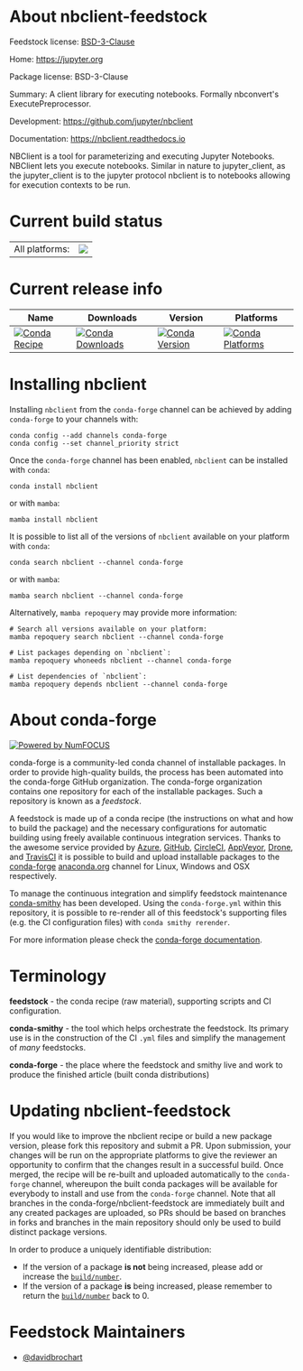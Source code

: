 About nbclient-feedstock
========================

Feedstock license: [BSD-3-Clause](https://github.com/conda-forge/nbclient-feedstock/blob/main/LICENSE.txt)

Home: https://jupyter.org

Package license: BSD-3-Clause

Summary: A client library for executing notebooks. Formally nbconvert's ExecutePreprocessor.

Development: https://github.com/jupyter/nbclient

Documentation: https://nbclient.readthedocs.io

NBClient is a tool for parameterizing and executing Jupyter Notebooks.
NBClient lets you execute notebooks. Similar in nature to jupyter_client, as the jupyter_client
is to the jupyter protocol nbclient is to notebooks allowing for execution contexts to be run.


Current build status
====================


<table><tr><td>All platforms:</td>
    <td>
      <a href="https://dev.azure.com/conda-forge/feedstock-builds/_build/latest?definitionId=9089&branchName=main">
        <img src="https://dev.azure.com/conda-forge/feedstock-builds/_apis/build/status/nbclient-feedstock?branchName=main">
      </a>
    </td>
  </tr>
</table>

Current release info
====================

| Name | Downloads | Version | Platforms |
| --- | --- | --- | --- |
| [![Conda Recipe](https://img.shields.io/badge/recipe-nbclient-green.svg)](https://anaconda.org/conda-forge/nbclient) | [![Conda Downloads](https://img.shields.io/conda/dn/conda-forge/nbclient.svg)](https://anaconda.org/conda-forge/nbclient) | [![Conda Version](https://img.shields.io/conda/vn/conda-forge/nbclient.svg)](https://anaconda.org/conda-forge/nbclient) | [![Conda Platforms](https://img.shields.io/conda/pn/conda-forge/nbclient.svg)](https://anaconda.org/conda-forge/nbclient) |

Installing nbclient
===================

Installing `nbclient` from the `conda-forge` channel can be achieved by adding `conda-forge` to your channels with:

```
conda config --add channels conda-forge
conda config --set channel_priority strict
```

Once the `conda-forge` channel has been enabled, `nbclient` can be installed with `conda`:

```
conda install nbclient
```

or with `mamba`:

```
mamba install nbclient
```

It is possible to list all of the versions of `nbclient` available on your platform with `conda`:

```
conda search nbclient --channel conda-forge
```

or with `mamba`:

```
mamba search nbclient --channel conda-forge
```

Alternatively, `mamba repoquery` may provide more information:

```
# Search all versions available on your platform:
mamba repoquery search nbclient --channel conda-forge

# List packages depending on `nbclient`:
mamba repoquery whoneeds nbclient --channel conda-forge

# List dependencies of `nbclient`:
mamba repoquery depends nbclient --channel conda-forge
```


About conda-forge
=================

[![Powered by
NumFOCUS](https://img.shields.io/badge/powered%20by-NumFOCUS-orange.svg?style=flat&colorA=E1523D&colorB=007D8A)](https://numfocus.org)

conda-forge is a community-led conda channel of installable packages.
In order to provide high-quality builds, the process has been automated into the
conda-forge GitHub organization. The conda-forge organization contains one repository
for each of the installable packages. Such a repository is known as a *feedstock*.

A feedstock is made up of a conda recipe (the instructions on what and how to build
the package) and the necessary configurations for automatic building using freely
available continuous integration services. Thanks to the awesome service provided by
[Azure](https://azure.microsoft.com/en-us/services/devops/), [GitHub](https://github.com/),
[CircleCI](https://circleci.com/), [AppVeyor](https://www.appveyor.com/),
[Drone](https://cloud.drone.io/welcome), and [TravisCI](https://travis-ci.com/)
it is possible to build and upload installable packages to the
[conda-forge](https://anaconda.org/conda-forge) [anaconda.org](https://anaconda.org/)
channel for Linux, Windows and OSX respectively.

To manage the continuous integration and simplify feedstock maintenance
[conda-smithy](https://github.com/conda-forge/conda-smithy) has been developed.
Using the ``conda-forge.yml`` within this repository, it is possible to re-render all of
this feedstock's supporting files (e.g. the CI configuration files) with ``conda smithy rerender``.

For more information please check the [conda-forge documentation](https://conda-forge.org/docs/).

Terminology
===========

**feedstock** - the conda recipe (raw material), supporting scripts and CI configuration.

**conda-smithy** - the tool which helps orchestrate the feedstock.
                   Its primary use is in the construction of the CI ``.yml`` files
                   and simplify the management of *many* feedstocks.

**conda-forge** - the place where the feedstock and smithy live and work to
                  produce the finished article (built conda distributions)


Updating nbclient-feedstock
===========================

If you would like to improve the nbclient recipe or build a new
package version, please fork this repository and submit a PR. Upon submission,
your changes will be run on the appropriate platforms to give the reviewer an
opportunity to confirm that the changes result in a successful build. Once
merged, the recipe will be re-built and uploaded automatically to the
`conda-forge` channel, whereupon the built conda packages will be available for
everybody to install and use from the `conda-forge` channel.
Note that all branches in the conda-forge/nbclient-feedstock are
immediately built and any created packages are uploaded, so PRs should be based
on branches in forks and branches in the main repository should only be used to
build distinct package versions.

In order to produce a uniquely identifiable distribution:
 * If the version of a package **is not** being increased, please add or increase
   the [``build/number``](https://docs.conda.io/projects/conda-build/en/latest/resources/define-metadata.html#build-number-and-string).
 * If the version of a package **is** being increased, please remember to return
   the [``build/number``](https://docs.conda.io/projects/conda-build/en/latest/resources/define-metadata.html#build-number-and-string)
   back to 0.

Feedstock Maintainers
=====================

* [@davidbrochart](https://github.com/davidbrochart/)

